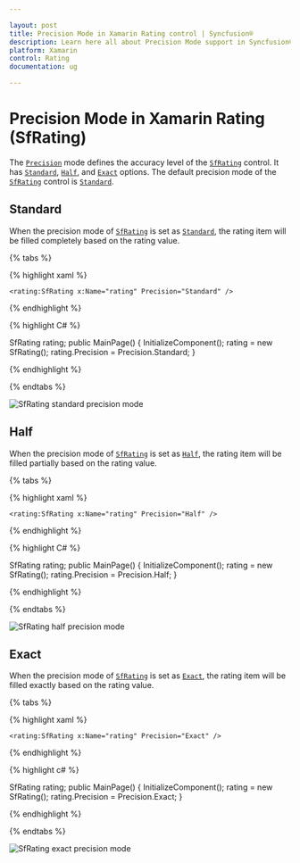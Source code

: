 ```yaml
---

layout: post
title: Precision Mode in Xamarin Rating control | Syncfusion®
description: Learn here all about Precision Mode support in Syncfusion® Xamarin Rating (SfRating) control and more.
platform: Xamarin
control: Rating
documentation: ug

---
```


# Precision Mode in Xamarin Rating (SfRating)

The [`Precision`](https://help.syncfusion.com/cr/xamarin/Syncfusion.SfRating.XForms.SfRating.html#Syncfusion_SfRating_XForms_SfRating_Precision) mode defines the accuracy level of the [`SfRating`](https://help.syncfusion.com/cr/xamarin/Syncfusion.SfRating.XForms.SfRating.html) control. It has [`Standard`](https://help.syncfusion.com/cr/xamarin/Syncfusion.SfRating.XForms.Precision.html#Syncfusion_SfRating_XForms_Precision_Standard), [`Half`](https://help.syncfusion.com/cr/xamarin/Syncfusion.SfRating.XForms.Precision.html#Syncfusion_SfRating_XForms_Precision_Half), and [`Exact`](https://help.syncfusion.com/cr/xamarin/Syncfusion.SfRating.XForms.Precision.html#Syncfusion_SfRating_XForms_Precision_Exact) options. The default precision mode of the [`SfRating`](https://help.syncfusion.com/cr/xamarin/Syncfusion.SfRating.XForms.SfRating.html) control is [`Standard`](https://help.syncfusion.com/cr/xamarin/Syncfusion.SfRating.XForms.Precision.html#Syncfusion_SfRating_XForms_Precision_Standard).

## Standard

When the precision mode of [`SfRating`](https://help.syncfusion.com/cr/xamarin/Syncfusion.SfRating.XForms.SfRating.html) is set as [`Standard`](https://help.syncfusion.com/cr/xamarin/Syncfusion.SfRating.XForms.Precision.html#Syncfusion_SfRating_XForms_Precision_Standard), the rating item will be filled completely based on the rating value.

{% tabs %}

{% highlight xaml %}

	<rating:SfRating x:Name="rating" Precision="Standard" />
	
{% endhighlight %}

{% highlight C# %}

SfRating rating;
public MainPage()
{
    InitializeComponent();
    rating = new SfRating();
    rating.Precision = Precision.Standard;
}

{% endhighlight %} 

{% endtabs %}

![SfRating standard precision mode](images/standard.jpg)

## Half

When the precision mode of [`SfRating`](https://help.syncfusion.com/cr/xamarin/Syncfusion.SfRating.XForms.SfRating.html) is set as [`Half`](https://help.syncfusion.com/cr/xamarin/Syncfusion.SfRating.XForms.Precision.html#Syncfusion_SfRating_XForms_Precision_Half), the rating item will be filled partially based on the rating value.

{% tabs %}

{% highlight xaml %}

	<rating:SfRating x:Name="rating" Precision="Half" />
	
{% endhighlight %}

{% highlight C# %}

SfRating rating;
public MainPage()
{
    InitializeComponent();
    rating = new SfRating();
    rating.Precision = Precision.Half;
}

{% endhighlight %} 

{% endtabs %}

![SfRating half precision mode](images/half.jpg) 

## Exact

When the precision mode of [`SfRating`](https://help.syncfusion.com/cr/xamarin/Syncfusion.SfRating.XForms.SfRating.html) is set as [`Exact`](https://help.syncfusion.com/cr/xamarin/Syncfusion.SfRating.XForms.Precision.html#Syncfusion_SfRating_XForms_Precision_Exact), the rating item will be filled exactly based on the rating value.

{% tabs %}

{% highlight xaml %}

	<rating:SfRating x:Name="rating" Precision="Exact" />
	
{% endhighlight %}

{% highlight c# %}

SfRating rating;
public MainPage()
{
    InitializeComponent();
    rating = new SfRating();
    rating.Precision = Precision.Exact;
}

{% endhighlight %} 

{% endtabs %}

![SfRating exact precision mode](images/exact.jpg) 

